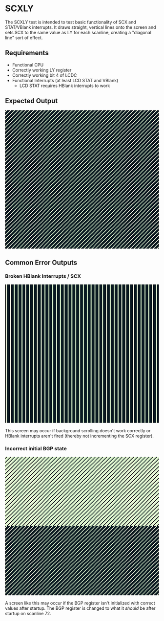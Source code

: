 # SCXLY

The SCXLY test is intended to test basic functionality of SCX and STAT/VBlank interrupts. It draws straight, vertical lines onto the screen and sets SCX to the same value as LY for each scanline, creating a "diagonal line" sort of effect.

## Requirements

* Functional CPU
* Correctly working LY register
* Correctly working bit 4 of LCDC
* Functional Interrupts (at least LCD STAT and VBlank)
  * LCD STAT requires HBlank interrupts to work

## Expected Output

![expected](./screenshots/expected.png)

## Common Error Outputs

### Broken HBlank Interrupts / SCX

![noint_noscx](./screenshots/noint_noscx.png)

This screen may occur if background scrolling doesn't work correctly or HBlank interrupts aren't fired (thereby not incrementing the SCX register).

### Incorrect initial BGP state

![bgp_init](./screenshots/bgp_init.png)

A screen like this may occur if the BGP register isn't initialized with correct values after startup. The BGP register is changed to what it *should* be after startup on scanline 72.